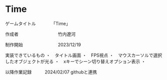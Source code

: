 # Time

ゲームタイトル　　　　「Time」

作成者　　　　　　　　　竹内遼河

制作開始　　　　　　　　2023/12/19

実装できているもの
・　タイトル画面
・　FPS視点
・　マウスカーソルで選択したオブジェクトが光る
・　xキーでシーン切り替えオプション表示
・

以降作業記録　　　2024/02/07 githubと連携
